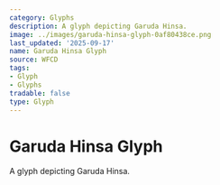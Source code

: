 ```yaml
---
category: Glyphs
description: A glyph depicting Garuda Hinsa.
image: ../images/garuda-hinsa-glyph-0af80438ce.png
last_updated: '2025-09-17'
name: Garuda Hinsa Glyph
source: WFCD
tags:
- Glyph
- Glyphs
tradable: false
type: Glyph
---
```


# Garuda Hinsa Glyph

A glyph depicting Garuda Hinsa.

